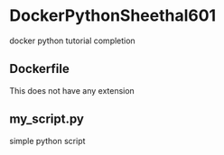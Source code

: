 # DockerPythonSheethal601
docker python tutorial completion

## Dockerfile
This does not have any extension

## my_script.py
simple python script
